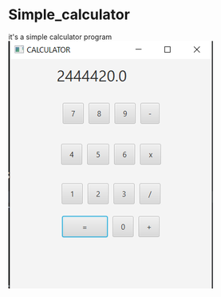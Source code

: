 # Simple_calculator
it's a simple calculator program
![](https://github.com/walidZW/Simple_calculator/blob/master/IMAGE.PNG)
